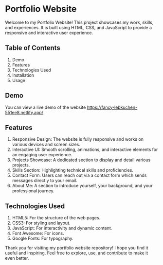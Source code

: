 # Portfolio Website
Welcome to my Portfolio Website! This project showcases my work, skills, and experiences. It is built using HTML, CSS, and JavaScript to provide a responsive and interactive user experience.

## Table of Contents
1. Demo
2. Features
3. Technologies Used
4. Installation
5. Usage

## Demo
You can view a live demo of the website https://fancy-lebkuchen-551ee8.netlify.app/

## Features
1. Responsive Design: The website is fully responsive and works on various devices and screen sizes.
2. Interactive UI: Smooth scrolling, animations, and interactive elements for an engaging user experience.
3. Projects Showcase: A dedicated section to display and detail various projects.
4. Skills Section: Highlighting technical skills and proficiencies.
5. Contact Form: Users can reach out via a contact form which sends messages directly to your email.
6. About Me: A section to introduce yourself, your background, and your professional journey.

## Technologies Used
1. HTML5: For the structure of the web pages.
2. CSS3: For styling and layout.
3. JavaScript: For interactivity and dynamic content.
4. Font Awesome: For icons.
5. Google Fonts: For typography.

Thank you for visiting my portfolio website repository! I hope you find it useful and inspiring. Feel free to explore, use, and contribute to make it even better.
